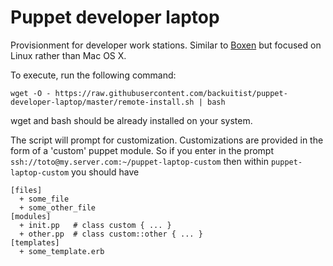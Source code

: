 # Puppet developer laptop

Provisionment for developer work stations. Similar to [Boxen](https://boxen.github.com/) but focused on Linux rather than Mac OS X.

To execute, run the following command:

    wget -O - https://raw.githubusercontent.com/backuitist/puppet-developer-laptop/master/remote-install.sh | bash

wget and bash should be already installed on your system.

The script will prompt for customization. Customizations are provided in the form of a 'custom' puppet module.
So if you enter in the prompt `ssh://toto@my.server.com:~/puppet-laptop-custom` then within `puppet-laptop-custom` you should have

    [files]
      + some_file
      + some_other_file
    [modules]
      + init.pp   # class custom { ... }
      + other.pp  # class custom::other { ... }
    [templates]
      + some_template.erb
